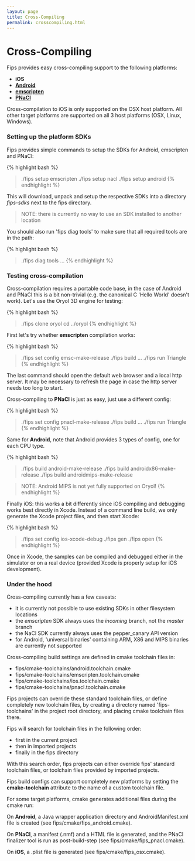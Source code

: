 ```yaml
---
layout: page
title: Cross-Compiling
permalink: crosscompiling.html
---
```


# Cross-Compiling

Fips provides easy cross-compiling support to the following platforms:

- **iOS**
- [**Android**](https://developer.android.com/tools/sdk/ndk/index.html)
- [**emscripten**](http://kripken.github.io/emscripten-site/index.html)
- [**PNaCl**](https://developer.chrome.com/native-client)

Cross-compilation to iOS is only supported on the OSX host platform. All
other target platforms are supported on all 3 host platforms (OSX, Linux, Windows).


### Setting up the platform SDKs

Fips provides simple commands to setup the SDKs for Android, emscripten and
PNaCl:

{% highlight bash %}
> ./fips setup emscripten
> ./fips setup nacl
> ./fips setup android
{% endhighlight %}

This will download, unpack and setup the respective SDKs into a directory
_fips-sdks_ next to the fips directory.

> NOTE: there is currently no way to use an SDK installed to another location

You should also run 'fips diag tools' to make sure that all required
tools are in the path:

{% highlight bash %}
> ./fips diag tools
...
{% endhighlight %}

### Testing cross-compilation

Cross-compilation requires a portable code base, in the case of Android and
PNaCl this is a bit non-trivial (e.g. the canonical C 'Hello World' doesn't
work). Let's use the Oryol 3D engine for testing:

{% highlight bash %}
> ./fips clone oryol
> cd ../oryol
{% endhighlight %}

First let's try whether **emscripten** compilation works:

{% highlight bash %}
> ./fips set config emsc-make-release
> ./fips build
...
> ./fips run Triangle
{% endhighlight %}

The last command should open the default web browser and a local http server.
It may be necessary to refresh the page in case the http server needs too long
to start.

Cross-compiling to **PNaCl** is just as easy, just use a different config:

{% highlight bash %}
> ./fips set config pnacl-make-release
> ./fips build
...
> ./fips run Triangle
{% endhighlight %}

Same for **Android**, note that Android provides 3 types of config, one for each
CPU type.

{% highlight bash %}
> ./fips build android-make-release
> ./fips build androidx86-make-release
> ./fips build androidmips-make-release

> NOTE: Android MIPS is not yet fully supported on Oryol!
{% endhighlight %}

Finally iOS: this works a bit differently since iOS compiling and debugging
works best directly in Xcode. Instead of a command line build, we only 
generate the Xcode project files, and then start Xcode:

{% highlight bash %}
> ./fips set config ios-xcode-debug
> ./fips gen
> ./fips open
{% endhighlight %}

Once in Xcode, the samples can be compiled and debugged either in the simulator
or on a real device (provided Xcode is properly setup for iOS development).

### Under the hood

Cross-compiling currently has a few caveats:

* it is currently not possible to use existing SDKs in other filesystem locations
* the _emscripten_ SDK always uses the _incoming_ branch, not the _master_ branch
* the NaCl SDK currently always uses the pepper_canary API version
* for Android, 'universal binaries' containing ARM, X86 and MIPS binaries are 
  currently not supported

Cross-compiling build settings are defined in cmake toolchain files in:

* fips/cmake-toolchains/android.toolchain.cmake
* fips/cmake-toolchains/emscripten.toolchain.cmake
* fips/cmake-toolchains/ios.toolchain.cmake
* fips/cmake-toolchains/pnacl.toolchain.cmake

Fips projects can override these standard toolchain files, or define
completely new toolchain files, by creating
a directory named 'fips-toolchains' in the project root directory, and
placing cmake toolchain files there.

Fips will search for toolchain files in the following order:

* first in the current project
* then in imported projects
* finally in the fips directory

With this search order, fips projects can either override fips' standard
toolchain files, or toolchain files provided by imported projects.

Fips build configs can support completely new platforms by setting the
**cmake-toolchain** attribute to the name of a custom toolchain file.

For some target platforms, cmake generates additional files during the cmake run:

On **Android**, a Java wrapper application directory and AndroidManifest.xml 
file is created (see fips/cmake/fips_android.cmake).

On **PNaCl**, a manifest (.nmf) and a HTML file is generated, and the PNaCl 
finalizer tool is run as post-build-step (see fips/cmake/fips_pnacl.cmake).

On **iOS**, a .plist file is generated (see fips/cmake/fips_osx.cmake).


